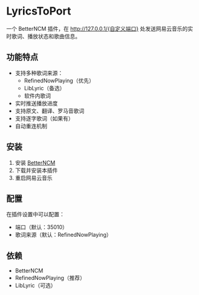 # LyricsToPort

一个 BetterNCM 插件，在 http://127.0.0.1/{自定义端口} 处发送网易云音乐的实时歌词、播放状态和歌曲信息。

## 功能特点

- 支持多种歌词来源：
  - RefinedNowPlaying（优先）
  - LibLyric（备选）
  - 软件内歌词
- 实时推送播放进度
- 支持原文、翻译、罗马音歌词
- 支持逐字歌词（如果有）
- 自动重连机制

## 安装

1. 安装 [BetterNCM](https://github.com/MicroCBer/BetterNCM)
2. 下载并安装本插件
3. 重启网易云音乐

## 配置

在插件设置中可以配置：
- 端口（默认：35010）
- 歌词来源（默认：RefinedNowPlaying）

## 依赖

- BetterNCM
- RefinedNowPlaying（推荐）
- LibLyric（可选）
